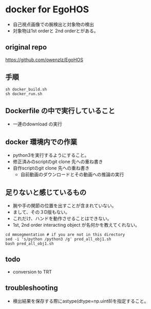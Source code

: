 # docker for EgoHOS
- 自己視点画像での腕検出と対象物の検出
- 対象物は1st orderと 2nd orderとがある。

## original repo
https://github.com/owenzlz/EgoHOS

## 手順
```commandline
sh docker_build.sh
sh docker_run.sh

```
## Dockerfile の中で実行していること
- 一連のdownload の実行

## docker 環境内での作業
- python3を実行するようにすること。
- 修正済みのscriptのgit clone 先への重ね書き
- 自作scriptのgit clone 先への重ね書き
  - 自前動画のダウンロードとその動画への推論の実行

## 足りないと感じているもの
- 腕や手の関節の位置を出すことが含まれていない。
- まして、その３D版もない。
- これだけ、ハンドを動作させることはできない。
- 1st, 2nd order interacting object が名何かを教えてくれない。 

```commandline
cd mmsegmentation # if you are not in this directory
sed -i 's/python /python3 /g' pred_all_obj1.sh
bash pred_all_obj1.sh

```


## todo
- conversion to TRT

## troubleshooting
- 検出結果を保存する際にastype(dtype=np.uint8)を指定すること。